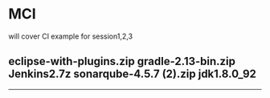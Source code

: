 # MCI

will cover CI example for session1,2,3

eclipse-with-plugins.zip
gradle-2.13-bin.zip
Jenkins2.7z
sonarqube-4.5.7 (2).zip
jdk1.8.0_92
----------

----------------------------

